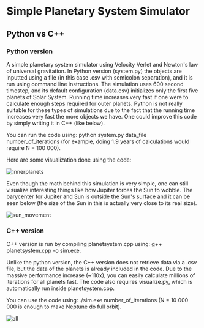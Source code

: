 # Simple Planetary System Simulator
## Python vs C++
### Python version
A simple planetary system simulator using Velocity Verlet and Newton's law of universal gravitation. In Python version (system.py) the objects are inputted using a file (in this case .csv with semicolon separation), and it is run using command line instructions. The simulation uses 600 second timestep, and its default configuration (data.csv) initializes only the first five planets of Solar System. Running time increases very fast if one were to calculate enough steps required for outer planets.  Python is not really suitable for these types of simulations due to the fact that the running time increases very fast the more objects we have. One could improve this code by
simply writing it in C++ (like below).

You can run the code using: python system.py data_file number_of_iterations (for example, doing 1.9 years of calculations would require N = 100 000).

Here are some visualization done using the code:

![innerplanets](https://github.com/user-attachments/assets/31866bd7-9638-4dbf-bab9-966bd86f5896)


Even though the math behind this simulation is very simple, one can still visualize interesting things like how Jupiter forces the Sun to wobble. The barycenter for Jupiter and Sun is outside the Sun's surface and it can be seen below (the size of the Sun in this is actually very close to its real size).


![sun_movement](https://github.com/user-attachments/assets/13300f4a-b1c9-4d9d-839b-b4fe45ef3165)

### C++ version

C++ version is run by compiling planetsystem.cpp using: g++ planetsystem.cpp -o sim.exe. 

Unlike the python version, the C++ version does not retrieve data via a .csv file, but the data of the planets is already included in the code. Due to the massive performance increase (~110x), you can easily calculate millions of iterations for all planets fast. 
The code also requires visualize.py, which is automatically run inside planetsystem.cpp.

You can use the code using: ./sim.exe number_of_iterations (N = 10 000 000 is enough to make Neptune do full orbit).


![all](https://github.com/user-attachments/assets/ca04dfcd-caaa-496f-a643-74bb3a1e31c8)
